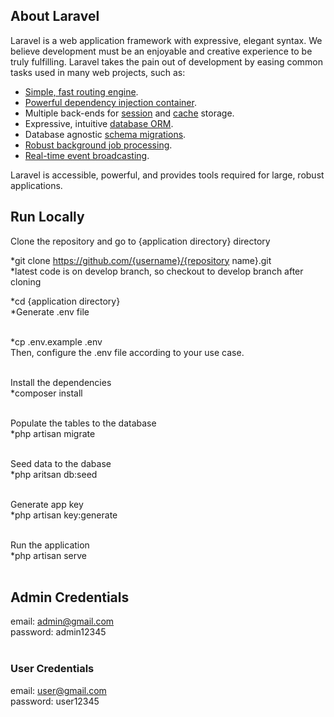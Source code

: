 
## About Laravel

Laravel is a web application framework with expressive, elegant syntax. We believe development must be an enjoyable and creative experience to be truly fulfilling. Laravel takes the pain out of development by easing common tasks used in many web projects, such as:

- [Simple, fast routing engine](https://laravel.com/docs/routing).
- [Powerful dependency injection container](https://laravel.com/docs/container).
- Multiple back-ends for [session](https://laravel.com/docs/session) and [cache](https://laravel.com/docs/cache) storage.
- Expressive, intuitive [database ORM](https://laravel.com/docs/eloquent).
- Database agnostic [schema migrations](https://laravel.com/docs/migrations).
- [Robust background job processing](https://laravel.com/docs/queues).
- [Real-time event broadcasting](https://laravel.com/docs/broadcasting).

Laravel is accessible, powerful, and provides tools required for large, robust applications.

## Run Locally
Clone the repository and go to {application directory} directory<br>

*git clone https://github.com/{username}/{repository name}.git<br>
*latest code is on develop branch, so checkout to develop branch after cloning

*cd {application directory}<br>
*Generate .env file<br><br>

*cp .env.example .env<br>
Then, configure the .env file according to your use case.<br><br>

Install the dependencies<br>
*composer install<br><br>

Populate the tables to the database<br>
*php artisan migrate<br><br>

Seed data to the dabase<br>
*php aritsan db:seed<br><br>

Generate app key<br>
*php artisan key:generate<br><br>

Run the application<br>
*php artisan serve<br><br>

## Admin Credentials
email: admin@gmail.com<br>
password: admin12345<br><br>


### User Credentials
email: user@gmail.com<br>
password: user12345<br><br>



